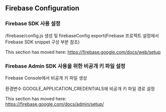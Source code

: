 ## Firebase Configuration

### Firebase SDK 사용 설정

/firebase/config.js 생성 및 firebaseConfig export(Firebase 프로젝트 설정에서 Firebase SDK snippet 구성 부분 참조)

This section has moved here: https://firebase.google.com/docs/web/setup

### Firebase Admin SDK 사용을 위한 비공개 키 파일 설정

Firebase Console에서 비공개 키 파일 생성

환경변수 GOOGLE_APPLICATION_CREDENTIALS에 비공개 키 파일 경로 설정

This section has moved here: https://firebase.google.com/docs/admin/setup/
